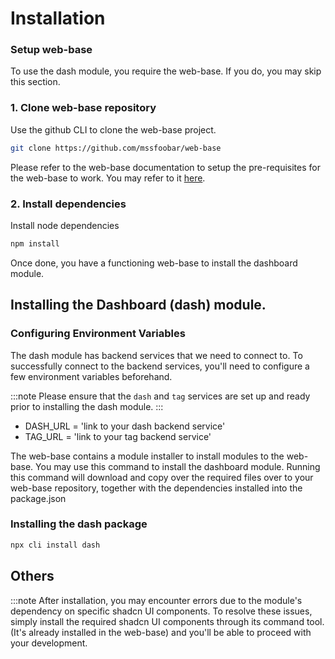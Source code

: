 # Installation

### Setup web-base

To use the dash module, you require the web-base. If you do, you may skip this section.

### 1. Clone web-base repository

Use the github CLI to clone the web-base project.

```bash
git clone https://github.com/mssfoobar/web-base
```

Please refer to the web-base documentation to setup the pre-requisites for the web-base to work. You may refer to it
[here](https://mssfoobar.github.io/docs/docs/modules/base/Getting_Started/pre-requisite).

### 2. Install dependencies

Install node dependencies

```bash
npm install
```

Once done, you have a functioning web-base to install the dashboard module.

## Installing the Dashboard (dash) module.

### Configuring Environment Variables

The dash module has backend services that we need to connect to. To successfully connect to the backend services, you'll need to configure a few environment variables beforehand.

:::note
Please ensure that the `dash` and `tag` services are set up and ready prior to installing the dash module.
:::

- DASH_URL = 'link to your dash backend service'
- TAG_URL = 'link to your tag backend service'

The web-base contains a module installer to install modules to the web-base. You may use this command to install the dashboard module. Running this command will download and copy over the required files over to your web-base repository, together with the dependencies installed into the package.json

### Installing the dash package

```bash
npx cli install dash
```

## Others

:::note
After installation, you may encounter errors due to the module's dependency on specific shadcn UI components. To resolve these issues, simply install the required shadcn UI components through its command tool. (It's already installed in the web-base) and you'll be able to proceed with your development.
